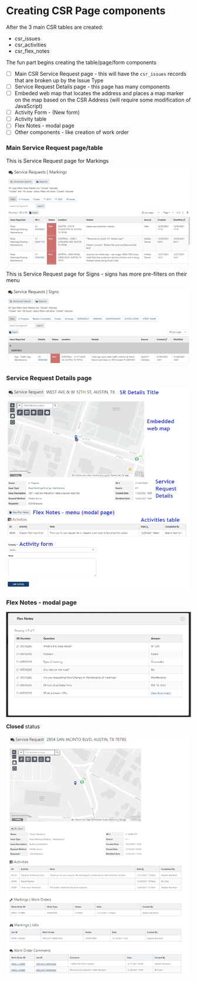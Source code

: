 # Creating CSR Page components

After the 3 main CSR tables are created:&#x20;

* csr\_issues
* csr\_activities
* csr\_flex\_notes

The fun part begins creating the table/page/form components

* [ ] Main CSR Service Request page - this will have the `csr_issues` records that are broken up by the Issue Type
* [ ] Service Request Details page - this page has many components
* [ ] Embeded web map that locates the address and places a map marker on the map based on the CSR Address (will require some modification of JavaScript)
* [ ] Activity Form - (New form)
* [ ] Activity table
* [ ] Flex Notes - modal page
* [ ] Other components - like creation of work order

### Main Service Request page/table

This is Service Request page for Markings

![](<../../.gitbook/assets/image (5).png>)

This is Service Request page for Signs - signs has more pre-filters on their menu

![](../../.gitbook/assets/image.png)

### Service Request Details page

****![](<../../.gitbook/assets/image (3).png>)****

### **Flex Notes - modal page**

****![](<../../.gitbook/assets/image (4).png>)****

**Closed** status

![](<../../.gitbook/assets/image (2).png>)

